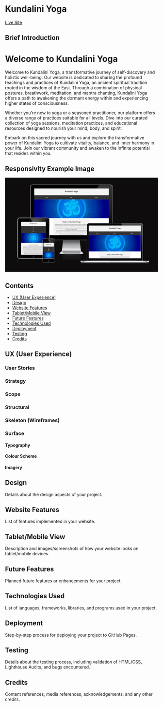 # Kundalini Yoga

[Live Site](https://tootechnical.github.io/kundalini-yoga/index.html) <!-- Replace # with your live site link -->

## Brief Introduction

# Welcome to Kundalini Yoga

Welcome to Kundalini Yoga, a transformative journey of self-discovery and holistic well-being. Our website is dedicated to sharing the profound teachings and practices of Kundalini Yoga, an ancient spiritual tradition rooted in the wisdom of the East. Through a combination of physical postures, breathwork, meditation, and mantra chanting, Kundalini Yoga offers a path to awakening the dormant energy within and experiencing higher states of consciousness.

Whether you're new to yoga or a seasoned practitioner, our platform offers a diverse range of practices suitable for all levels. Dive into our curated collection of yoga sessions, meditation practices, and educational resources designed to nourish your mind, body, and spirit.

Embark on this sacred journey with us and explore the transformative power of Kundalini Yoga to cultivate vitality, balance, and inner harmony in your life. Join our vibrant community and awaken to the infinite potential that resides within you.

## Responsivity Example Image

![Responsivity Example](assets/images/hpshot.png) <!-- Add an example image showcasing responsivity -->

## Contents

- [UX (User Experience)](#ux-user-experience)
- [Design](#design)
- [Website Features](#website-features)
- [Tablet/Mobile View](#tabletmobile-view)
- [Future Features](#future-features)
- [Technologies Used](#technologies-used)
- [Deployment](#deployment)
- [Testing](#testing)
- [Credits](#credits)

## UX (User Experience)

### User Stories

### Strategy

### Scope

### Structural

### Skeleton (Wireframes)

### Surface

#### Typography

#### Colour Scheme

#### Imagery

## Design

Details about the design aspects of your project.

## Website Features

List of features implemented in your website.

## Tablet/Mobile View

Description and images/screenshots of how your website looks on tablet/mobile devices.

## Future Features

Planned future features or enhancements for your project.

## Technologies Used

List of languages, frameworks, libraries, and programs used in your project.

## Deployment

Step-by-step process for deploying your project to GitHub Pages.

## Testing

Details about the testing process, including validation of HTML/CSS, Lighthouse Audits, and bugs encountered.

## Credits

Content references, media references, acknowledgements, and any other credits.
